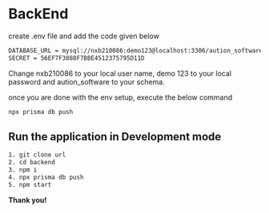 # BackEnd

create .env file and add the code given below

```sh
DATABASE_URL = mysql://nxb210086:demo123@localhost:3306/aution_software
SECRET = 56EF7F3888F7BBE4512375795D11D
```

Change nxb210086 to your local user name, demo 123 to your local password and aution_software to your schema.

once you are done with the env setup, execute the below command

```sh
npx prisma db push
```

## Run the application in Development mode

```sh
1. git clone url
2. cd backend
3. npm i
4. npx prisma db push
5. npm start
```

**Thank you!**
